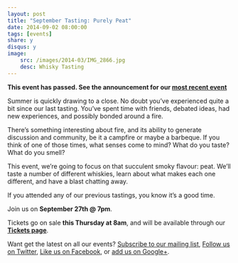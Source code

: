 ```yaml
---
layout: post
title: "September Tasting: Purely Peat"
date: 2014-09-02 08:00:00
tags: [events]
share: y
disqus: y
image: 
    src: /images/2014-03/IMG_2866.jpg
    desc: Whisky Tasting
---
```


**This event has passed. See the announcement for our [most recent event](/most-recent/)**

Summer is quickly drawing to a close. No doubt you’ve experienced quite a bit since our last tasting. You’ve spent time with friends, debated ideas, had new experiences, and possibly bonded around a fire.

There’s something interesting about fire, and its ability to generate discussion and community, be it a campfire or maybe a barbeque. If you think of one of those times, what senses come to mind? What do you taste? What do you smell?

This event, we’re going to focus on that succulent smoky flavour: peat. We’ll taste a number of different whiskies, learn about what makes each one different, and have a blast chatting away.

If you attended any of our previous tastings, you know it’s a good time. 

Join us on **September 27th @ 7pm**.

Tickets go on sale **this Thursday at 8am**, and will be available through our **[Tickets page][1]**. 

Want get the latest on all our events? [Subscribe to our mailing list][2], [Follow us on Twitter][3], [Like us on Facebook][4], or [add us on Google+][5].

  [1]: /tickets/
  [2]: /subscribe/
  [3]: http://twitter.com/whiskydev
  [4]: http://www.facebook.com/whiskydev
  [5]: http://plus.google.com/+Whiskydev
